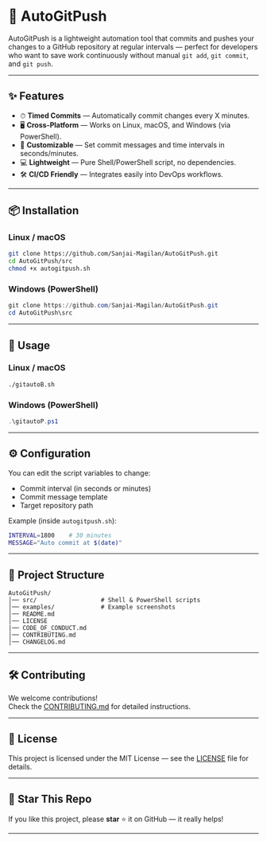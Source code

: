 # 🚀 AutoGitPush

AutoGitPush is a lightweight automation tool that commits and pushes your changes to a GitHub repository at regular intervals — perfect for developers who want to save work continuously without manual `git add`, `git commit`, and `git push`.

---

## ✨ Features
- ⏱ **Timed Commits** — Automatically commit changes every X minutes.
- 🖥 **Cross-Platform** — Works on Linux, macOS, and Windows (via PowerShell).
- 🔧 **Customizable** — Set commit messages and time intervals in seconds/minutes.
- 💻 **Lightweight** — Pure Shell/PowerShell script, no dependencies.
- 🛠 **CI/CD Friendly** — Integrates easily into DevOps workflows.

---

## 📦 Installation

### Linux / macOS
```bash
git clone https://github.com/Sanjai-Magilan/AutoGitPush.git
cd AutoGitPush/src
chmod +x autogitpush.sh
```

### Windows (PowerShell)
```powershell
git clone https://github.com/Sanjai-Magilan/AutoGitPush.git
cd AutoGitPush\src
```

---

## 🚀 Usage

### Linux / macOS
```bash
./gitautoB.sh
```

### Windows (PowerShell)
```powershell
.\gitautoP.ps1
```

---

## ⚙️ Configuration
You can edit the script variables to change:
- Commit interval (in seconds or minutes)
- Commit message template
- Target repository path

Example (inside `autogitpush.sh`):
```bash
INTERVAL=1800    # 30 minutes
MESSAGE="Auto commit at $(date)"
```

---

## 📂 Project Structure
```
AutoGitPush/
│── src/                  # Shell & PowerShell scripts
│── examples/             # Example screenshots
│── README.md
│── LICENSE
|── CODE_OF_CONDUCT.md
│── CONTRIBUTING.md
│── CHANGELOG.md
```

---

## 🛠 Contributing
We welcome contributions!  
Check the [CONTRIBUTING.md](CONTRIBUTING.md) for detailed instructions.

---

## 📜 License
This project is licensed under the MIT License — see the [LICENSE](LICENSE) file for details.

---

## 🌟 Star This Repo
If you like this project, please **star** ⭐ it on GitHub — it really helps!

---
